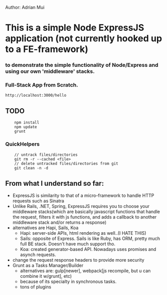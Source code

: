Author: Adrian Mui
# This is a simple Node ExpressJS application (not currently hooked up to a FE-framework)
### to demonstrate the simple functionality of Node/Express and using our own 'middleware' stacks.
### Full-Stack App from Scratch. 

`http://localhost:3000/hello`

## TODO

```
    npm install
    npm update
    grunt
```

### QuickHelpers
```
    // untrack files/directories
    git rm -r --cached <file>
    // delete untracked files/directories from git
    git clean -n -d
```

## From what I understand so far:

* ExpressJS is similarity to that of a micro-framework to handle HTTP requests such as Sinatra
* Unlike Rails, .NET, Spring, ExpressJS requires you to choose your middleware stacks(which are basically javascript functions that handle the request, filters it with js functions, and adds a callback to another middleware stack and/or returns a response)
* alternatives are Hapi, Sails, Koa
    - Hapi: server-side APIs, html rendering as well..(I HATE THIS)
    - Sails: opposite of Express. Sails is like Ruby, has ORM, pretty much full BE stack. Doesn't have much support tho.
    - Koa: created generator-based API. Nowadays uses promises and asynch requests.
* change the request response headers to provide more security
* Grunt as a Tasks Manager/Builder
    - alternatives are: gulp[newer], webpack[js recompile, but u can combine it w/grunt], etc)
    - because of its specialty in synchronous tasks.
    - tons of plugins

